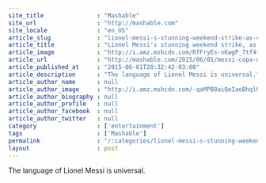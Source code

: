 ```yaml
---
site_title               : "Mashable"
site_url                 : "http://mashable.com"
site_locale              : "en_US"
article_slug             : "lionel-messi-s-stunning-weekend-strike-as-called-in-16-countries"
article_title            : "Lionel Messi's stunning weekend strike, as called in 16 countries"
article_image            : "http://i.amz.mshcdn.com/RfFryEs-nKwgP_7tf4tUpLGx8jg=/1200x627/2015%2F06%2F01%2F01%2FDaGawd.23d46.jpg"
article_url              : "http://mashable.com/2015/06/01/messi-copa-del-ray-goal/"
article_published_at     : "2015-06-01T20:32:42-03:00"
article_description      : "The language of Lionel Messi is universal."
article_author_name      : null
article_author_image     : "http://i.amz.mshcdn.com/-qaMPB8aiQeIaoBhqlU0OLjA07A=/90x90/2016%2F09%2F15%2F63%2Fhttpsd2mhye01h4nj2n.cloudfront.netmediaZgkyMDE1LzA2.9814b.jpg"
article_author_biography : null
article_author_profile   : null
article_author_facebook  : null
article_author_twitter   : null
category                 : ['entertainment']
tags                     : ['Mashable']
permalink                : "/:categories/lionel-messi-s-stunning-weekend-strike-as-called-in-16-countries/"
layout                   : post
---
```


The language of Lionel Messi is universal.
